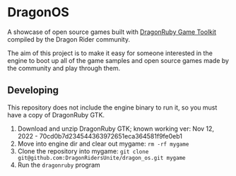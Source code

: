 # DragonOS

A showcase of open source games built with [DragonRuby Game Toolkit](https://dragonruby.org/toolkit/game) compiled by the Dragon Rider community.

The aim of this project is to make it easy for someone interested in the engine to boot up all of the game samples and open source games made by the community and play through them.

## Developing

This repository does not include the engine binary to run it, so you must have a copy of DragonRuby GTK.

1. Download and unzip DragonRuby GTK; known working ver: Nov 12, 2022 - 70cd0b7d234544363972651eca364581f9fe0eb1
2. Move into engine dir and clear out mygame: `rm -rf mygame`
3. Clone the repository into mygame: `git clone git@github.com:DragonRidersUnite/dragon_os.git mygame`
4. Run the `dragonruby` program
